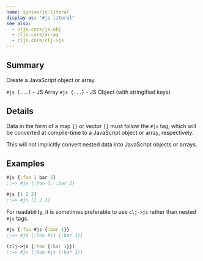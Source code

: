 ```yaml
---
name: syntax/js-literal
display as: "#js literal"
see also:
  - cljs.core/js-obj
  - cljs.core/array
  - cljs.core/clj->js
---
```


## Summary

Create a JavaScript object or array.

`#js [...]` - JS Array
`#js {...}` - JS Object (with stringified keys)

## Details

Data in the form of a map `{}` or vector `[]` must follow the `#js` tag, which
will be converted at compile-time to a JavaScript object or array, respectively.

This will not implicitly convert nested data into JavaScript objects or arrays.

## Examples

```clj
#js {:foo 1 bar 2}
;;=> #js {:foo 1, :bar 2}

#js [1 2 3]
;;=> #js [1 2 3]
```

For readability, it is sometimes preferable to use `clj->js` rather than nested
`#js` tags.

```clj
#js {:foo #js {:bar 1}}
;;=> #js {:foo #js {:bar 1}}

(clj->js {:foo {:bar 1}})
;;=> #js {:foo #js {:bar 1}}
```
